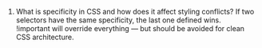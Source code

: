 1. What is specificity in CSS and how does it affect styling conflicts?
   If two selectors have the same specificity, the last one defined wins.
   !important will override everything — but should be avoided for clean CSS architecture.
